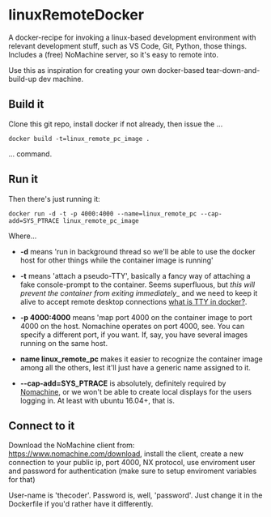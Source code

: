 
# linuxRemoteDocker

A docker-recipe for invoking a linux-based development environment with relevant development stuff, such as VS Code, Git, Python, those things. Includes a (free) NoMachine server, so it's easy to remote into.

Use this as inspiration for creating your own docker-based tear-down-and-build-up dev machine.


## Build it

Clone this git repo, install docker if not already, then issue the ...

```
docker build -t=linux_remote_pc_image .
```

... command. 

## Run it

Then there's just running it: 

```
docker run -d -t -p 4000:4000 --name=linux_remote_pc --cap-add=SYS_PTRACE linux_remote_pc_image
```

Where...

* __-d__ means 'run in background thread so we'll be able to use the docker host for other things while the container image is running'

* __-t__ means 'attach a pseudo-TTY', basically a fancy way of attaching a fake console-prompt to the container. Seems superfluous, but _this will prevent the container from exiting immediately__ and we need to keep it alive to accept remote desktop connections [what is TTY in docker?](https://www.quora.com/What-does-the-t-or-tty-do-in-Docker).

* __-p 4000:4000__ means 'map port 4000 on the container image to port 4000 on the host. Nomachine operates on port 4000, see. You can specify a different port, if you want. If, say, you have several images running on the same host.

* __name linux_remote_pc__ makes it easier to recognize the container image among all the others, lest it'll just have a generic name assigned to it.

* __--cap-add=SYS_PTRACE__ is absolutely, definitely required by [Nomachine](https://www.nomachine.com/DT08M00099), or we won't be able to create local displays for the users logging in. At least with ubuntu 16.04+, that is.

## Connect to it

Download the NoMachine client from: https://www.nomachine.com/download, install the client, create a new connection to your public ip, port 4000, NX protocol, use enviroment user and password for authentication (make sure to setup enviroment variables for that)

User-name is 'thecoder'. Password is, well, 'password'. Just change it in the Dockerfile if you'd rather have it differently.
